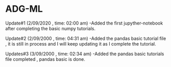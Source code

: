 # ADG-ML

Update#1 (2/09/2020 , time: 02:00 am)
    -Added the first jupyther-notebook after completing the basic numpy tutorials.

    
Update#2 (2/09/2000 , time: 04:31 am)
    -Added the pandas basic tutorial file , it is still in process and I will keep updating it as I complete the tutorial.


Updates#3 (3/09/2000 , time: 02:34 am)
    -Added the pandas basic tutorials file completed , pandas basic is done.

